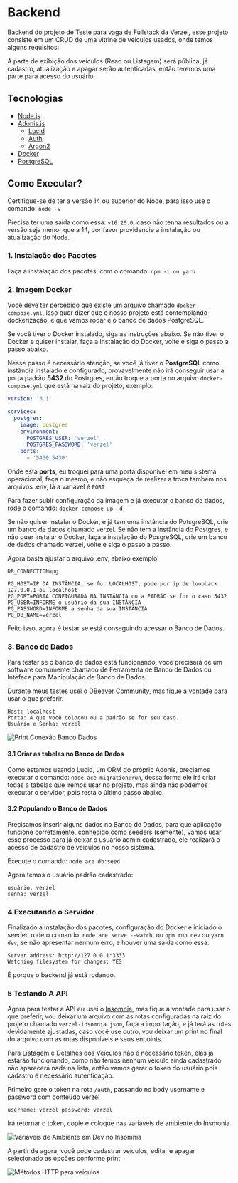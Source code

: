 # Backend

Backend do projeto de Teste para vaga de Fullstack da Verzel, esse projeto consiste em um CRUD de uma vitrine de veículos usados, onde temos alguns requisitos:

A parte de exibição dos veículos (Read ou Listagem) será pública, já cadastro, atualização e apagar serão autenticadas, então teremos uma parte para acesso do usuário.

## Tecnologias

- [Node.js](https://nodejs.org/)
- [Adonis.js](https://adonisjs.com/)
  - [Lucid](https://docs.adonisjs.com/guides/database/introduction)
  - [Auth](https://docs.adonisjs.com/guides/auth/introduction)
  - [Argon2](https://docs.adonisjs.com/guides/security/hashing#available-hashers)
- [Docker](https://www.docker.com/)
- [PostgreSQL](https://www.postgresql.org/)

## Como Executar?

Certifique-se de ter a versão 14 ou superior do Node, para isso use o comando: `node -v`

Precisa ter uma saída como essa: `v16.20.0`, caso não tenha resultados ou a versão seja menor que a 14, por favor providencie a instalação ou atualização do Node.

### 1. Instalação dos Pacotes

Faça a instalação dos pacotes, com o comando: `npm -i ou yarn`

### 2. Imagem Docker

Você deve ter percebido que existe um arquivo chamado `docker-compose.yml`, isso quer dizer que o nosso projeto está contemplando dockerização, e que vamos rodar é o banco de dados PostgreSQL.

Se você tiver o Docker instalado, siga as instruções abaixo.
Se não tiver o Docker e quiser instalar, faça a instalação do Docker, volte e siga o passo a passo abaixo.

Nesse passo é necessário atenção, se você já tiver o **PostgreSQL** como instância instalado e configurado, provavelmente não irá conseguir usar a porta padrão **5432** do Postrgres, então troque a porta no arquivo `docker-compose.yml` que está na raiz do projeto, exemplo:

```yml
version: '3.1'

services:
  postgres:
    image: postgres
    environment:
      POSTGRES_USER: 'verzel'
      POSTGRES_PASSWORD: 'verzel'
    ports:
      - '5430:5430'
```

Onde está **ports**, eu troquei para uma porta disponível em meu sistema operacional, faça o mesmo, e não esqueça de realizar a troca também nos arquivos .env, lá a variável é `PORT`

Para fazer subir configuração da imagem e já executar o banco de dados, rode o comando: `docker-compose up -d`

Se não quiser instalar o Docker, e já tem uma instância do PotsgreSQL, crie um banco de dados chamado verzel.
Se não tem a instância do Postgres, e não quer instalar o Docker, faça a instalação do PosgreSQL, crie um banco de dados chamado verzel, volte e siga o passo a passo.

Agora basta ajustar o arquivo .env, abaixo exemplo.

```
DB_CONNECTION=pg

PG_HOST=IP DA INSTÂNCIA, se for LOCALHOST, pode por ip de loopback 127.0.0.1 ou localhost
PG_PORT=PORTA CONFIGURADA NA INSTÂNCIA ou a PADRÃO se for o caso 5432
PG_USER=INFORME o usuário da sua INSTÂNCIA
PG_PASSWORD=INFORME a senha da sua INSTÂNCIA
PG_DB_NAME=verzel
```

Feito isso, agora é testar se está conseguindo acessar o Banco de Dados.

### 3. Banco de Dados

Para testar se o banco de dados está funcionando, você precisará de um software comumente chamado de Ferramenta de Banco de Dados ou Inteface para Manipulação de Banco de Dados.

Durante meus testes usei o [DBeaver Community](https://dbeaver.io/), mas fique a vontade para usar o que preferir.

```
Host: localhost
Porta: A que você colocou ou a padrão se for seu caso.
Usuário e Senha: verzel
```

![Print Conexão Banco Dados](https://github.com/danielbarrosdeoliveira/verzel-test/assets/28925159/2066fe68-abfc-4340-b4b7-226a4c37ddca)

#### 3.1 Criar as tabelas no Banco de Dados

Como estamos usando Lucid, um ORM do próprio Adonis, preciamos executar o comando: `node ace migration:run`, dessa forma ele irá criar todas a tabelas que iremos usar no projeto, mas ainda não podemos executar o servidor, pois resta o último passo abaixo.

#### 3.2 Populando o Banco de Dados

Precisamos inserir alguns dados no Banco de Dados, para que aplicação funcione corretamente, conhecido como seeders (semente), vamos usar esse processo para já deixar o usuário admin cadastrado, ele realizará o acesso de cadastro de veículos no nosso sistema.

Execute o comando: `node ace db:seed`

Agora temos o usuário padrão cadastrado:

```
usuário: verzel
senha: verzel
```

### 4 Executando o Servidor

Finalizado a instalação dos pacotes, configuração do Docker e iniciado o seeder, rode o comando: `node ace serve --watch`, ou `npm run dev` ou `yarn dev`, se não apresentar nenhum erro, e houver uma saída como essa:

```
Server address: http://127.0.0.1:3333
Watching filesystem for changes: YES
```

É porque o backend já está rodando.

### 5 Testando A API

Agora para testar a API eu usei o [Insomnia](https://insomnia.rest/download), mas fique a vontade para usar o que preferir, vou deixar um arquivo com as rotas configuradas na raiz do projeto chamado `verzel-insomnia.json`, faça a importação, e já terá as rotas devidamente ajustadas, caso você use outro, vou deixar um print no final do arquivo com as rotas disponíveis e seus enpoints.

Para Listagem e Detalhes dos Veículos não é necessário token, elas já estarão funcionando, como não temos nenhum veículo ainda cadastrado não aparecerá nada na lista, então vamos gerar o token do usuário pois cadastro é necessário autenticação.

Primeiro gere o token na rota `/auth`, passando no body username e password com conteúdo verzel

`username: verzel
password: verzel`

Irá retornar o token, copie e coloque nas variáveis de ambiente do Insmonia

![Variáveis de Ambiente em Dev no Insomnia](https://github.com/danielbarrosdeoliveira/verzel-test/assets/28925159/ea106c1a-4069-4998-8945-6c7f19671e93)

A partir de agora, você pode cadastrar veículos, editar e apagar selecionado as opções conforme print

![Métodos HTTP para veículos](https://github.com/danielbarrosdeoliveira/verzel-test/assets/28925159/783897fd-9281-4191-b828-9f3c60553134)
